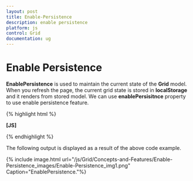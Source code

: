 ```yaml
---
layout: post
title: Enable-Persistence
description: enable persistence
platform: js
control: Grid
documentation: ug
---
```


# Enable Persistence

**EnablePersistence** is used to maintain the current state of the **Grid** model. When you refresh the page, the current grid state is stored in **localStorage** and it renders from stored model. We can use **enablePersisitnce** property to use enable persistence feature.

{% highlight html %}

**[JS]**
<div id="Grid"></div>
    <script type="text/javascript">
        $(function () {
            $("#Grid").ejGrid({
                // the datasource "window.gridData" is referred from jsondata.min.js
                dataSource: window.gridData,
                allowPaging: true,
                allowSorting: true,
                allowGrouping: true,
                enableAltRow: true,
**enablePersistence: true,**
                columns: [
                       { field: "OrderID", headerText: "Order ID", textAlign: ej.TextAlign.Right, width: 65 },
                       { field: "CustomerID", headerText: "Customer ID", width: 90 },
                       { field: "ShipCity", headerText: "Ship City", width: 90 },
                       { field: "Freight", headerText: "Freight", width: 90, textAlign: ej.TextAlign.Right, format: "{0:C}" },
                       { field: "ShipCountry", headerText: "Ship Country", width: 90 },
                       { field: "EmployeeID", headerText: "Employee ID", width: 90, textAlign: ej.TextAlign.Right }
                ]
            });
        });
    </script>


{% endhighlight %}



The following output is displayed as a result of the above code example.

{% include image.html url="/js/Grid/Concepts-and-Features/Enable-Persistence_images/Enable-Persistence_img1.png" Caption="EnablePersistence."%}

